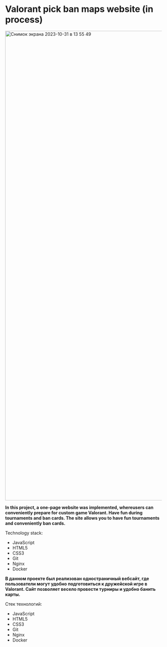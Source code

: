 # Valorant pick ban maps website (in process)
<img width="1512" alt="Снимок экрана 2023-10-31 в 13 55 49" src="https://github.com/kamik228/valorant-pick-ban-maps/assets/103967527/82084f95-562c-4773-b324-3be04ac11b57">

<b>In this project, a one-page website was implemented, whereusers can conveniently prepare for custom game Valorant. Have fun during tournaments and ban cards. The site allows you to have fun tournaments and conveniently ban cards.</b>

Technology stack:
- JavaScript
- HTML5
- CSS3
- Git
- Nginx
- Docker

<b>В данном проекте был реализован одностраничный вебсайт, где пользователи могут удобно подготовиться к дружейской игре в Valorant. Сайт позволяет весело провести турниры и удобно банить карты. </b>

Стек технологий:
- JavaScript
- HTML5
- CSS3
- Git
- Nginx
- Docker
